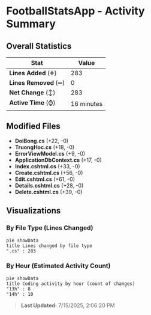 # FootballStatsApp - Activity Summary 

## Overall Statistics

| Stat                   | Value                                                             |
| ---------------------- | ----------------------------------------------------------------- |
| **Lines Added** (➕)   | 283                                          |
| **Lines Removed** (➖) | 0                                        |
| **Net Change** (↕)    | 283                |
| **Active Time** (⌚)   | 16 minutes |


## Modified Files
- **DoiBong.cs** (+22, -0)
- **TruongHoc.cs** (+18, -0)
- **ErrorViewModel.cs** (+9, -0)
- **ApplicationDbContext.cs** (+17, -0)
- **Index.cshtml.cs** (+33, -0)
- **Create.cshtml.cs** (+56, -0)
- **Edit.cshtml.cs** (+61, -0)
- **Details.cshtml.cs** (+28, -0)
- **Delete.cshtml.cs** (+39, -0)

## Visualizations

### By File Type (Lines Changed)

```mermaid
pie showData
title Lines changed by file type
".cs" : 283
```

### By Hour (Estimated Activity Count)

```mermaid
pie showData
title Coding activity by hour (count of changes)
"13h" : 8
"14h" : 10
```


> **Last Updated:** 7/15/2025, 2:06:20 PM